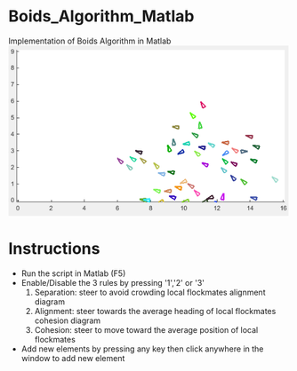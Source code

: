 # Boids_Algorithm_Matlab
Implementation of Boids Algorithm in Matlab
![](boids.png?raw=true)

# Instructions
- Run the script in Matlab (F5)
- Enable/Disable the 3 rules by pressing '1','2' or '3'
    1) Separation: steer to avoid crowding local flockmates alignment diagram	
    2) Alignment: steer towards the average heading of local flockmates cohesion diagram	
    3) Cohesion: steer to move toward the average position of local flockmates
- Add new elements by pressing any key then click anywhere in the window to add new element
